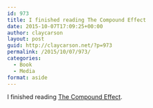 ```yaml
---
id: 973
title: I finished reading The Compound Effect
date: 2015-10-07T17:09:25+00:00
author: claycarson
layout: post
guid: http://claycarson.net/?p=973
permalink: /2015/10/07/973/
categories:
  - Book
  - Media
format: aside
---
```

I finished reading [The Compound Effect](http://amazon.com/exec/obidos/ASIN/B005P1YCNK/claycarson0c-20).<!--more-->